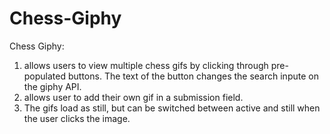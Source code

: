 # Chess-Giphy

Chess Giphy:
1. allows users to view multiple chess gifs by clicking through pre-populated buttons. The text of the button changes the search inpute on the giphy API. 
2. allows user to add their own gif in a submission field. 
3. The gifs load as still, but can be switched between active and still when the user clicks the image. 